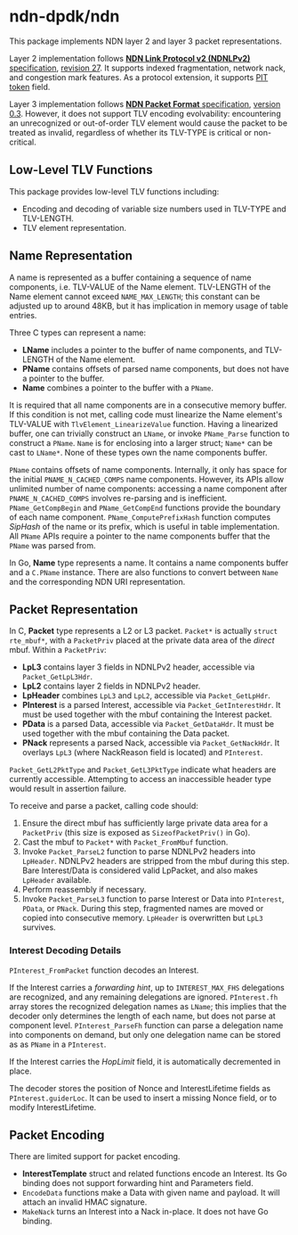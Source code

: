 # ndn-dpdk/ndn

This package implements NDN layer 2 and layer 3 packet representations.

Layer 2 implementation follows [**NDN Link Protocol v2 (NDNLPv2)** specification](https://redmine.named-data.net/projects/nfd/wiki/NDNLPv2), [revision 27](https://redmine.named-data.net/projects/nfd/wiki/NDNLPv2/27).
It supports indexed fragmentation, network nack, and congestion mark features.
As a protocol extension, it supports [PIT token](https://redmine.named-data.net/issues/4432) field.

Layer 3 implementation follows [**NDN Packet Format** specification](https://named-data.net/doc/NDN-TLV/current/), [version 0.3](https://gerrit.named-data.net/gitweb?p=NDN-TLV.git;a=tree;hb=e9f48510fe62589334309641a378e591317b8b33).
However, it does not support TLV encoding evolvability: encountering an unrecognized or out-of-order TLV element would cause the packet to be treated as invalid, regardless of whether its TLV-TYPE is critical or non-critical.

## Low-Level TLV Functions

This package provides low-level TLV functions including:

* Encoding and decoding of variable size numbers used in TLV-TYPE and TLV-LENGTH.
* TLV element representation.

## Name Representation

A name is represented as a buffer containing a sequence of name components, i.e. TLV-VALUE of the Name element.
TLV-LENGTH of the Name element cannot exceed `NAME_MAX_LENGTH`; this constant can be adjusted up to around 48KB, but it has implication in memory usage of table entries.

Three C types can represent a name:

* **LName** includes a pointer to the buffer of name components, and TLV-LENGTH of the Name element.
* **PName** contains offsets of parsed name components, but does not have a pointer to the buffer.
* **Name** combines a pointer to the buffer with a `PName`.

It is required that all name components are in a consecutive memory buffer. If this condition is not met, calling code must linearize the Name element's TLV-VALUE with `TlvElement_LinearizeValue` function.
Having a linearized buffer, one can trivially construct an `LName`, or invoke `PName_Parse` function to construct a `PName`.
`Name` is for enclosing into a larger struct; `Name*` can be cast to `LName*`.
None of these types own the name components buffer.

`PName` contains offsets of name components.
Internally, it only has space for the initial `PNAME_N_CACHED_COMPS` name components.
However, its APIs allow unlimited number of name components: accessing a name component after `PNAME_N_CACHED_COMPS` involves re-parsing and is inefficient.
`PName_GetCompBegin` and `PName_GetCompEnd` functions provide the boundary of each name component.
`PName_ComputePrefixHash` function computes *SipHash* of the name or its prefix, which is useful in table implementation.
All `PName` APIs require a pointer to the name components buffer that the `PName` was parsed from.

In Go, **Name** type represents a name.
It contains a name components buffer and a `C.PName` instance.
There are also functions to convert between `Name` and the corresponding NDN URI representation.

## Packet Representation

In C, **Packet** type represents a L2 or L3 packet. `Packet*` is actually `struct rte_mbuf*`, with a `PacketPriv` placed at the private data area of the *direct* mbuf.
Within a `PacketPriv`:

* **LpL3** contains layer 3 fields in NDNLPv2 header, accessible via `Packet_GetLpL3Hdr`.
* **LpL2** contains layer 2 fields in NDNLPv2 header.
* **LpHeader** combines `LpL3` and `LpL2`, accessible via `Packet_GetLpHdr`.
* **PInterest** is a parsed Interest, accessible via `Packet_GetInterestHdr`. It must be used together with the mbuf containing the Interest packet.
* **PData** is a parsed Data, accessible via `Packet_GetDataHdr`. It must be used together with the mbuf containing the Data packet.
* **PNack** represents a parsed Nack, accessible via `Packet_GetNackHdr`. It overlays `LpL3` (where NackReason field is located) and `PInterest`.

`Packet_GetL2PktType` and `Packet_GetL3PktType` indicate what headers are currently accessible.
Attempting to access an inaccessible header type would result in assertion failure.

To receive and parse a packet, calling code should:

1. Ensure the direct mbuf has sufficiently large private data area for a `PacketPriv` (this size is exposed as `SizeofPacketPriv()` in Go).
2. Cast the mbuf to `Packet*` with `Packet_FromMbuf` function.
3. Invoke `Packet_ParseL2` function to parse NDNLPv2 headers into `LpHeader`. NDNLPv2 headers are stripped from the mbuf during this step. Bare Interest/Data is considered valid LpPacket, and also makes `LpHeader` available.
4. Perform reassembly if necessary.
5. Invoke `Packet_ParseL3` function to parse Interest or Data into `PInterest`, `PData`, or `PNack`. During this step, fragmented names are moved or copied into consecutive memory. `LpHeader` is overwritten but `LpL3` survives.

### Interest Decoding Details

`PInterest_FromPacket` function decodes an Interest.

If the Interest carries a *forwarding hint*, up to `INTEREST_MAX_FHS` delegations are recognized, and any remaining delegations are ignored.
`PInterest.fh` array stores the recognized delegation names as `LName`; this implies that the decoder only determines the length of each name, but does not parse at component level.
`PInterest_ParseFh` function can parse a delegation name into components on demand, but only one delegation name can be stored as as `PName` in a `PInterest`.

If the Interest carries the *HopLimit* field, it is automatically decremented in place.

The decoder stores the position of Nonce and InterestLifetime fields as `PInterest.guiderLoc`. It can be used to insert a missing Nonce field, or to modify InterestLifetime.

## Packet Encoding

There are limited support for packet encoding.

* **InterestTemplate** struct and related functions encode an Interest. Its Go binding does not support forwarding hint and Parameters field.
* `EncodeData` functions make a Data with given name and payload. It will attach an invalid HMAC signature.
* `MakeNack` turns an Interest into a Nack in-place. It does not have Go binding.
